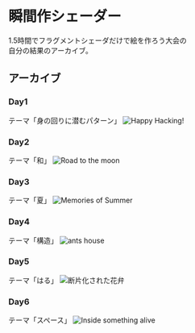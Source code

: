 # 瞬間作シェーダー

1.5時間でフラグメントシェーダだけで絵を作ろう大会の  
自分の結果のアーカイブ。

## アーカイブ
### Day1
テーマ「身の回りに潜むパターン」
![Happy Hacking!](./ScreenShots/day01.gif)

### Day2
テーマ「和」
![Road to the moon](./ScreenShots/day02.gif)

### Day3
テーマ「夏」
![Memories of Summer](./ScreenShots/day03.gif)

### Day4
テーマ「構造」
![ants house](./ScreenShots/day04.gif)

### Day5
テーマ「はる」
![断片化された花弁](./ScreenShots/day05.gif)

### Day6
テーマ「スペース」
![Inside something alive](./ScreenShots/day06.gif)